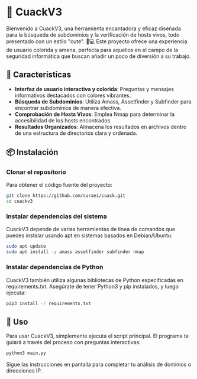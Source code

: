 # 🐾 CuackV3

Bienvenido a CuackV3, una herramienta encantadora y eficaz diseñada para la búsqueda de subdominios y la verificación de hosts vivos, todo presentado con un estilo "cute". 🦆💻 Este proyecto ofrece una experiencia de usuario colorida y amena, perfecta para aquellos en el campo de la seguridad informática que buscan añadir un poco de diversión a su trabajo.

## 🌟 Características

- **Interfaz de usuario interactiva y colorida**: Preguntas y mensajes informativos destacados con colores vibrantes.
- **Búsqueda de Subdominios**: Utiliza Amass, Assetfinder y Subfinder para encontrar subdominios de manera efectiva.
- **Comprobación de Hosts Vivos**: Emplea Nmap para determinar la accesibilidad de los hosts encontrados.
- **Resultados Organizados**: Almacena los resultados en archivos dentro de una estructura de directorios clara y ordenada.

## 📦 Instalación

### Clonar el repositorio

Para obtener el código fuente del proyecto:

```bash
git clone https://github.com/suraei/cuack.git
cd cuackv3
```

### Instalar dependencias del sistema

CuackV3 depende de varias herramientas de línea de comandos que puedes instalar usando apt en sistemas basados en Debian/Ubuntu:

```bash
sudo apt update
sudo apt install -y amass assetfinder subfinder nmap
```

### Instalar dependencias de Python

CuackV3 también utiliza algunas bibliotecas de Python especificadas en requirements.txt. Asegúrate de tener Python3 y pip instalados, y luego ejecuta:

```bash
pip3 install -r requirements.txt
```

## 🚀 Uso

Para usar CuackV3, simplemente ejecuta el script principal. El programa te guiará a través del proceso con preguntas interactivas:

```bash
python3 main.py
```

Sigue las instrucciones en pantalla para completar tu análisis de dominios o direcciones IP.
